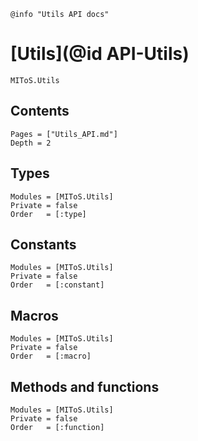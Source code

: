 ```@setup log
@info "Utils API docs"
```

# [Utils](@id API-Utils)

```@docs
MIToS.Utils
```

## Contents

```@contents
Pages = ["Utils_API.md"]
Depth = 2
```

## Types

```@autodocs
Modules = [MIToS.Utils]
Private = false
Order   = [:type]
```

## Constants

```@autodocs
Modules = [MIToS.Utils]
Private = false
Order   = [:constant]
```

## Macros

```@autodocs
Modules = [MIToS.Utils]
Private = false
Order   = [:macro]
```

## Methods and functions

```@autodocs
Modules = [MIToS.Utils]
Private = false
Order   = [:function]
```
